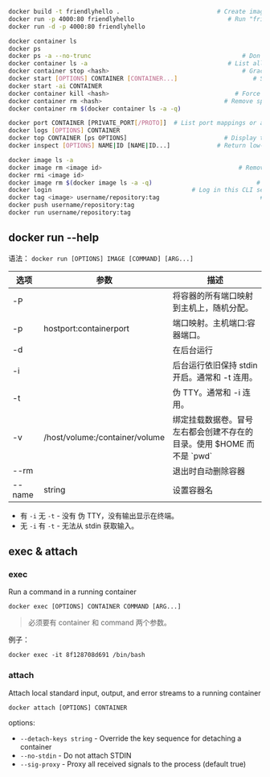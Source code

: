 ```sh
docker build -t friendlyhello .                           # Create image using this directory's Dockerfile
docker run -p 4000:80 friendlyhello                          # Run "friendlyhello" mapping port 4000 to 80
docker run -d -p 4000:80 friendlyhello                                  # Same thing, but in detached mode

docker container ls                                                          # List all running containers
docker ps                                                                    # List all running containers
docker ps -a --no-trunc                                          # Don't truncate output（查看完整的 COMMAND）
docker container ls -a                                       # List all containers, even those not running
docker container stop <hash>                                     # Gracefully stop the specified container
docker start [OPTIONS] CONTAINER [CONTAINER...]                     # Start one or more stopped containers
docker start -ai CONTAINER                                                                # 交互模式启动容器
docker container kill <hash>                                   # Force shutdown of the specified container
docker container rm <hash>                                  # Remove specified container from this machine
docker container rm $(docker container ls -a -q)                                   # Remove all containers

docker port CONTAINER [PRIVATE_PORT[/PROTO]]  # List port mappings or a specific mapping for the container
docker logs [OPTIONS] CONTAINER                                            # Fetch the logs of a container
docker top CONTAINER [ps OPTIONS]                           # Display the running processes of a container
docker inspect [OPTIONS] NAME|ID [NAME|ID...]             # Return low-level information on Docker objects

docker image ls -a                                                       # List all images on this machine
docker image rm <image id>                                      # Remove specified image from this machine
docker rmi <image id>
docker image rm $(docker image ls -a -q)                             # Remove all images from this machine
docker login                                       # Log in this CLI session using your Docker credentials
docker tag <image> username/repository:tag                            # Tag <image> for upload to registry
docker push username/repository:tag                                      # Upload tagged image to registry
docker run username/repository:tag                                             # Run image from a registry
```

## docker run --help
语法： `docker run [OPTIONS] IMAGE [COMMAND] [ARG...]`  

| 选项 | 参数 | 描述 |
| --- | --- | --- |
| -P | | 将容器的所有端口映射到主机上，随机分配。 |
| -p | hostport:containerport | 端口映射。主机端口:容器端口。 |
| -d | | 在后台运行 |
| -i | | 后台运行依旧保持 stdin 开启。通常和 -t 连用。 |
| -t | | 伪 TTY。通常和 -i 连用。|
| -v | /host/volume:/container/volume | 绑定挂载数据卷。冒号左右都会创建不存在的目录。使用 $HOME 而不是 \`pwd\` |
| --rm | | 退出时自动删除容器 |
| --name | string | 设置容器名 |

- 有 `-i` 无 `-t` - 没有 伪 TTY，没有输出显示在终端。
- 无 `-i` 有 `-t` - 无法从 stdin 获取输入。

## exec & attach
### exec
Run a command in a running container  
```
docker exec [OPTIONS] CONTAINER COMMAND [ARG...]
```
>必须要有 container 和 command 两个参数。

例子：  
```
docker exec -it 8f128708d691 /bin/bash
```

### attach
Attach local standard input, output, and error streams to a running container  
```
docker attach [OPTIONS] CONTAINER
```
options:  
- `--detach-keys string` - Override the key sequence for detaching a container
- `--no-stdin` - Do not attach STDIN
- `--sig-proxy` - Proxy all received signals to the process (default true)
